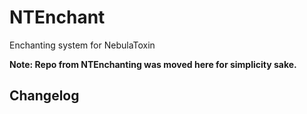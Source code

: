 # NTEnchant
Enchanting system for NebulaToxin

<strong>Note: Repo from NTEnchanting was moved here for simplicity sake.</strong>

## Changelog
